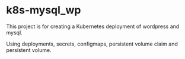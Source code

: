 # k8s-mysql_wp

This project is for creating a Kubernetes deployment of wordpress and mysql.

Using  deployments, secrets, configmaps, persistent volume claim and persistent volume.
